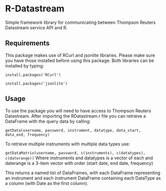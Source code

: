 # R-Datastream
Simple framework library for communicating between Thompson Reuters Datastream service API and R.

## Requirements
This package makes use of RCurl and jsonlite libraries. Please make sure you have those installed before using this package. Both libraries can be installed by typing:

`install.packages('RCurl')`

`install.packages('jsonlite')`

## Usage
To use the package you will need to have access to Thompson Reuters Datastream. After importing the RDatastream.r file you can retrieve a DataFrame with the query data by calling:

`getData(username, password, instrument, datatype, data_start, data_end, frequency)`

To retrieve multiple instruments with multiple data types use:

`getDataMatrix(username, password, c(instruments), c(datatypes), c(daterange))`
Where instruments and datatypes is a vector of each and daterange is a 3-item vector with order (start date, end date, frequency)

This returns a named list of DataFrames, with each DataFrame representing an instrument and each instrument DataFrame containing each DataType as a column (with Date as the first column).